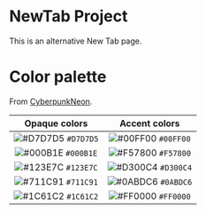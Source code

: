 # NewTab Project

This is an alternative New Tab page.

# Color palette

From [CyberpunkNeon](https://github.com/Roboron3042/Cyberpunk-Neon).

|                               Opaque colors                               |                               Accent colors                               |
| :-----------------------------------------------------------------------: | :-----------------------------------------------------------------------: |
| ![#D7D7D5](https://via.placeholder.com/15/D7D7D5/000000?text=+) `#D7D7D5` | ![#00FF00](https://via.placeholder.com/15/00FF00/000000?text=+) `#00FF00` |
| ![#000B1E](https://via.placeholder.com/15/000B1E/000000?text=+) `#000B1E` | ![#F57800](https://via.placeholder.com/15/F57800/000000?text=+) `#F57800` |
| ![#123E7C](https://via.placeholder.com/15/123E7C/000000?text=+) `#123E7C` | ![#D300C4](https://via.placeholder.com/15/D300C4/000000?text=+) `#D300C4` |
| ![#711C91](https://via.placeholder.com/15/711C91/000000?text=+) `#711C91` | ![#0ABDC6](https://via.placeholder.com/15/0ABDC6/000000?text=+) `#0ABDC6` |
| ![#1C61C2](https://via.placeholder.com/15/1C61C2/000000?text=+) `#1C61C2` | ![#FF0000](https://via.placeholder.com/15/FF0000/000000?text=+) `#FF0000` |
